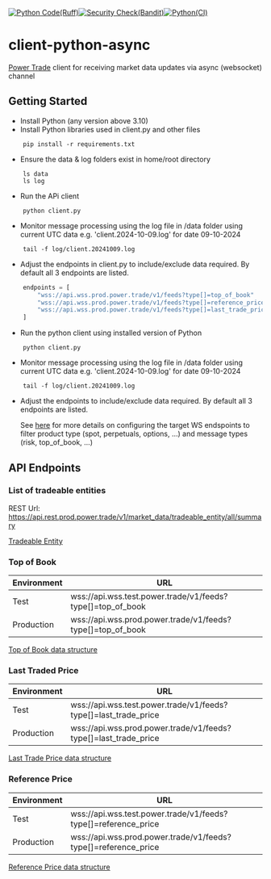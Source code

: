 [![Python Code(Ruff)](https://github.com/laisee/client-python-async/actions/workflows/python-app.yml/badge.svg)](https://github.com/laisee/client-python-async/actions/workflows/python-app.yml)[![Security Check(Bandit)](https://github.com/laisee/client-python-async/actions/workflows/code-security.yml/badge.svg)](https://github.com/laisee/client-python-async/actions/workflows/code-security.yml)[![Python(CI)](https://github.com/laisee/client-python-async/actions/workflows/python-test.yml/badge.svg)](https://github.com/laisee/client-python-async/actions/workflows/python-test.yml)
# client-python-async
[Power Trade](power.trade) client for receiving market data updates via async (websocket) channel

## Getting Started
 - Install Python (any version above 3.10)
 - Install Python libraries used in client.py and other files
```shell 
    pip install -r requirements.txt
```
- Ensure the data & log folders exist in home/root directory
```shell
    ls data
    ls log
```
- Run the APi client
```shell
    python client.py
```
- Monitor message processing using the log file in /data folder using current UTC data e.g. 'client.2024-10-09.log' for date 09-10-2024
```shell
    tail -f log/client.20241009.log
```
- Adjust the endpoints in client.py to include/exclude data required. By default all 3 endpoints are listed.
```python
    endpoints = [
        "wss://api.wss.prod.power.trade/v1/feeds?type[]=top_of_book"
        "wss://api.wss.prod.power.trade/v1/feeds?type[]=reference_price",
        "wss://api.wss.prod.power.trade/v1/feeds?type[]=last_trade_price"
    ]
```
- Run the python client using installed version of Python
```
    python client.py
```
- Monitor message processing using the log file in /data folder using current UTC data e.g. 'client.2024-10-09.log' for date 09-10-2024
```
    tail -f log/client.20241009.log
```
- Adjust the endpoints to include/exclude data required. By default all 3 endpoints are listed.

    See [here](https://power-trade.github.io/api-docs-source/ws_feeds.html#Market_Feeds_Connection_Parameters) for more details on configuring the target WS endspoints to filter product type (spot, perpetuals, options, ...) and message types (risk, top_of_book, ...)

## API Endpoints

### List of tradeable entities
REST Url: https://api.rest.prod.power.trade/v1/market_data/tradeable_entity/all/summary

[Tradeable Entity](https://power-trade.github.io/api-docs-source/rest_api.html#_get_v1market_datatradeable_entityallsummary)

### Top of Book
| Environment | URL |
|-------------|-----|
| Test | wss://api.wss.test.power.trade/v1/feeds?type[]=top_of_book |
| Production | wss://api.wss.prod.power.trade/v1/feeds?type[]=top_of_book |

[Top of Book data structure](https://power-trade.github.io/api-docs-source/ws_feeds.html#top_of_book)

### Last Traded Price
| Environment | URL |
|-------------|-----|
| Test | wss://api.wss.test.power.trade/v1/feeds?type[]=last_trade_price |
| Production | wss://api.wss.prod.power.trade/v1/feeds?type[]=last_trade_price |

[Last Trade Price data structure](https://power-trade.github.io/api-docs-source/ws_feeds.html#last_trade_price)

### Reference Price

| Environment | URL |
|-------------|-----|
| Test | wss://api.wss.test.power.trade/v1/feeds?type[]=reference_price |
| Production | wss://api.wss.prod.power.trade/v1/feeds?type[]=reference_price|

[Reference Price data structure](https://power-trade.github.io/api-docs-source/ws_feeds.html#reference_price)
